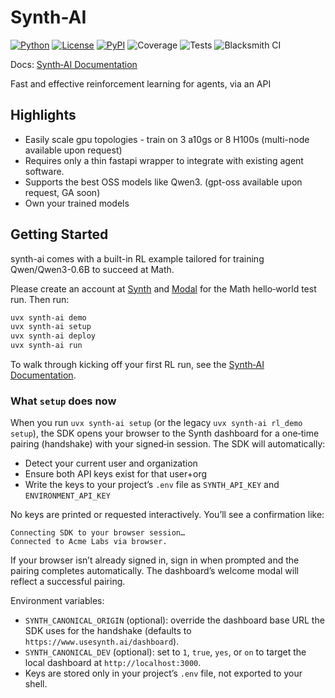 # Synth-AI

[![Python](https://img.shields.io/badge/python-3.11+-blue)](https://www.python.org/)
[![License](https://img.shields.io/badge/license-MIT-green)](LICENSE)
[![PyPI](https://img.shields.io/badge/PyPI-0.2.4.dev9-orange)](https://pypi.org/project/synth-ai/)
![Coverage](https://img.shields.io/badge/coverage-9.09%25-red)
![Tests](https://img.shields.io/badge/tests-37%2F38%20passing-brightgreen)
![Blacksmith CI](https://img.shields.io/badge/CI-Blacksmith%20Worker-blue)

Docs: [Synth‑AI Documentation](https://docs.usesynth.ai/welcome/introduction)

Fast and effective reinforcement learning for agents, via an API

## Highlights

- Easily scale gpu topologies - train on 3 a10gs or 8 H100s (multi-node available upon request)
- Requires only a thin fastapi wrapper to integrate with existing agent software.
- Supports the best OSS models like Qwen3. (gpt-oss available upon request, GA soon)
- Own your trained models

## Getting Started

synth-ai comes with a built-in RL example tailored for training Qwen/Qwen3-0.6B to succeed at Math.

Please create an account at [Synth](https://usesynth.ai) and [Modal](https://modal.com) for the Math hello‑world test run. Then run:

```bash
uvx synth-ai demo
uvx synth-ai setup
uvx synth-ai deploy
uvx synth-ai run
```

To walk through kicking off your first RL run, see the [Synth‑AI Documentation](https://docs.usesynth.ai/welcome/introduction).

### What `setup` does now

When you run `uvx synth-ai setup` (or the legacy `uvx synth-ai rl_demo setup`), the SDK opens your browser to the Synth dashboard for a one‑time pairing (handshake) with your signed‑in session. The SDK will automatically:

- Detect your current user and organization
- Ensure both API keys exist for that user+org
- Write the keys to your project’s `.env` file as `SYNTH_API_KEY` and `ENVIRONMENT_API_KEY`

No keys are printed or requested interactively. You’ll see a confirmation like:

```
Connecting SDK to your browser session…
Connected to Acme Labs via browser.
```

If your browser isn’t already signed in, sign in when prompted and the pairing completes automatically. The dashboard’s welcome modal will reflect a successful pairing.

Environment variables:

- `SYNTH_CANONICAL_ORIGIN` (optional): override the dashboard base URL the SDK uses for the handshake (defaults to `https://www.usesynth.ai/dashboard`).
- `SYNTH_CANONICAL_DEV` (optional): set to `1`, `true`, `yes`, or `on` to target the local dashboard at `http://localhost:3000`.
- Keys are stored only in your project’s `.env` file, not exported to your shell.

